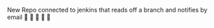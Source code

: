 New Repo connected to jenkins that reads off a branch and notifies by email
:taco:
:taco:
:taco:
:taco:
:taco:

